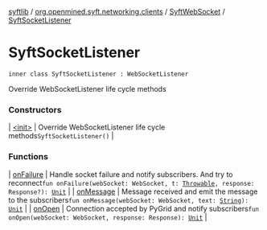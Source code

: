 [syftlib](../../../index.md) / [org.openmined.syft.networking.clients](../../index.md) / [SyftWebSocket](../index.md) / [SyftSocketListener](./index.md)

# SyftSocketListener

`inner class SyftSocketListener : WebSocketListener`

Override WebSocketListener life cycle methods

### Constructors

| [&lt;init&gt;](-init-.md) | Override WebSocketListener life cycle methods`SyftSocketListener()` |

### Functions

| [onFailure](on-failure.md) | Handle socket failure and notify subscribers. And try to reconnect`fun onFailure(webSocket: WebSocket, t: `[`Throwable`](https://kotlinlang.org/api/latest/jvm/stdlib/kotlin/-throwable/index.html)`, response: Response?): `[`Unit`](https://kotlinlang.org/api/latest/jvm/stdlib/kotlin/-unit/index.html) |
| [onMessage](on-message.md) | Message received and emit the message to the subscribers`fun onMessage(webSocket: WebSocket, text: `[`String`](https://kotlinlang.org/api/latest/jvm/stdlib/kotlin/-string/index.html)`): `[`Unit`](https://kotlinlang.org/api/latest/jvm/stdlib/kotlin/-unit/index.html) |
| [onOpen](on-open.md) | Connection accepted by PyGrid and notify subscribers`fun onOpen(webSocket: WebSocket, response: Response): `[`Unit`](https://kotlinlang.org/api/latest/jvm/stdlib/kotlin/-unit/index.html) |


